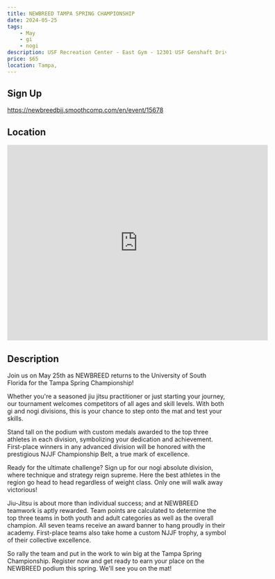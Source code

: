 ```yaml
---
title: NEWBREED TAMPA SPRING CHAMPIONSHIP
date: 2024-05-25
tags:
    - May
    - gi 
    - nogi 
description: USF Recreation Center - East Gym - 12301 USF Genshaft Drive Tampa, FL
price: $65
location: Tampa,
---
```

## Sign Up
https://newbreedbjj.smoothcomp.com/en/event/15678

## Location
<iframe src="https://www.google.com/maps/embed?pb=!1m18!1m12!1m3!1d12345.6789!2d-82.4074991!3d28.0604515!2m3!1f0!2f0!3f0!3m2!1i1024!2i768!4f13.1!3m3!1m2!1s0x0%3A0x0!2z28.0604515!5e0!3m2!1sen!2sus!4v1234567890" width="600" height="450" style="border:0;" allowfullscreen="" loading="lazy"></iframe>

## Description
Join us on May 25th as
NEWBREED returns to the University of South Florida for the Tampa Spring Championship!


Whether you're a seasoned jiu jitsu practitioner or just starting your
journey, our tournament welcomes competitors of all ages and skill
levels. With both gi and nogi divisions, this is your chance to step
onto the mat and test your skills.


Stand tall on the podium with custom medals awarded to the top three
athletes in each division, symbolizing your dedication and achievement.
First-place winners in any advanced division will be honored with the
prestigious NJJF Championship Belt, a true mark of excellence.


Ready for the ultimate challenge? Sign up for our nogi absolute
division, where technique and strategy reign supreme. Here the best
athletes in the region go head to head regardless of weight class. Only
one will walk away victorious!


Jiu-Jitsu is about more than individual success; and at NEWBREED
teamwork is aptly rewarded. Team points are calculated to determine the
top three teams in both youth and adult categories as well as the
overall champion. All seven teams receive an award banner to hang
proudly in their academy. First-place teams also take home a custom NJJF
trophy, a symbol of their collective excellence.


So rally the team and put in the work to win big at the Tampa Spring Championship. Register now and get ready to earn your place on the NEWBREED podium this spring. We'll see you on the mat!
